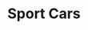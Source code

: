 ---
title: "Sport Cars"
url: /ciudad-autonoma-de-buenos-aires/sport-cars/
shop: reparación de automóviles
---